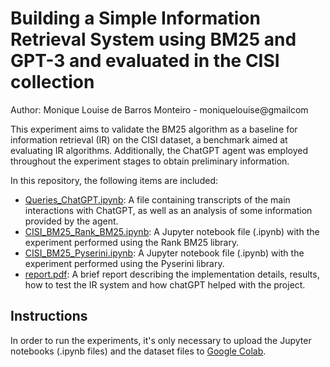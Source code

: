 # Building a Simple Information Retrieval System using BM25 and GPT-3 and evaluated in the CISI collection

Author: Monique Louise de Barros Monteiro - moniquelouise@gmailcom

This experiment aims to validate the BM25 algorithm as a baseline for information retrieval (IR) on the CISI dataset, a benchmark aimed at evaluating IR algorithms. Additionally, the ChatGPT agent was employed throughout the experiment stages to obtain preliminary information.


In this repository, the following items are included:

* [Queries_ChatGPT.ipynb](https://github.com/monilouise/cisi_bm25/blob/main/Queries_ChatGPT.ipynb): A file containing transcripts of the main interactions with ChatGPT, as well as an analysis of some information provided by the agent.
* [CISI_BM25_Rank_BM25.ipynb](https://github.com/monilouise/cisi_bm25/blob/main/CISI_BM25_Rank_BM25.ipynb): A Jupyter notebook file (.ipynb) with the experiment performed using the Rank BM25 library.
* [CISI_BM25_Pyserini.ipynb](https://github.com/monilouise/cisi_bm25/blob/main/CISI_BM25_Pyserini.ipynb): A Jupyter notebook file (.ipynb) with the experiment performed using the Pyserini library.
* [report.pdf](https://github.com/monilouise/cisi_bm25/blob/main/report.pdf): A brief report describing the implementation details, results, how to test the IR system and how chatGPT helped with the project.

## Instructions

In order to run the experiments, it's only necessary to upload the Jupyter notebooks (.ipynb files) and the dataset files to [Google Colab](https://colab.research.google.com).
